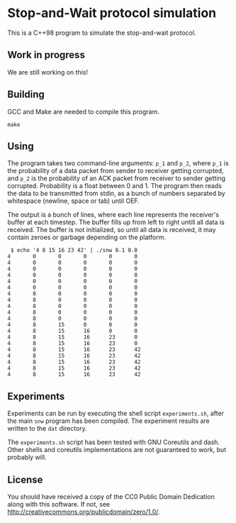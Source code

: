# Stop-and-Wait protocol simulation

This is a C++98 program to simulate the stop-and-wait protocol.

## Work in progress

We are still working on this!

## Building

GCC and Make are needed to compile this program.

```
make
```

## Using

The program takes two command-line arguments: `p_1` and `p_2`,
where `p_1` is the probability of a data packet from
sender to receiver getting corrupted,
and `p_2` is the probability of an ACK packet
from receiver to sender getting corrupted.
Probability is a float between 0 and 1.
The program then reads the data to be transmitted from stdin,
as a bunch of numbers separated by whitespace (newline, space or tab)
until OEF.

The output is a bunch of lines,
where each line represents the receiver's buffer
at each timestep.
The buffer fills up from left to right
untill all data is received.
The buffer is not initialized,
so until all data is received,
it may contain zeroes or garbage
depending on the platform.

```
 $ echo '4 8 15 16 23 42' | ./snw 0.1 0.8
4       0       0       0       0       0
4       0       0       0       0       0
4       0       0       0       0       0
4       0       0       0       0       0
4       0       0       0       0       0
4       0       0       0       0       0
4       8       0       0       0       0
4       8       0       0       0       0
4       8       0       0       0       0
4       8       0       0       0       0
4       8       0       0       0       0
4       8       15      0       0       0
4       8       15      16      0       0
4       8       15      16      23      0
4       8       15      16      23      0
4       8       15      16      23      42
4       8       15      16      23      42
4       8       15      16      23      42
4       8       15      16      23      42
4       8       15      16      23      42
```

## Experiments

Experiments can be run by executing the shell script `experiments.sh`,
after the main `snw` program has been compiled.
The experiment results are written to the `dat` directory.

The `experiments.sh`
script has been tested with GNU Coreutils and dash.
Other shells and coreutils implementations are
not guaranteed to work,
but probably will.

## License

You should have received a copy of the CC0 Public Domain Dedication
along with this software.
If not, see http://creativecommons.org/publicdomain/zero/1.0/.

